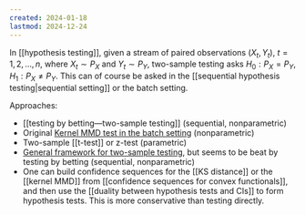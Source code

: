 ```yaml
---
created: 2024-01-18
lastmod: 2024-12-24
---
```


In [[hypothesis testing]], given a stream of paired observations $(X_t,Y_t)$, $t=1,2,\dots,n$, where $X_t \sim P_X$ and $Y_t\sim P_Y$, two-sample testing asks $H_0: P_X = P_Y$, $H_1: P_X\neq P_Y$. This can of course be asked in the [[sequential hypothesis testing|sequential setting]] or the batch setting. 

Approaches: 
- [[testing by betting—two-sample testing]] (sequential, nonparametric)
- Original [Kernel MMD test in the batch setting](https://jmlr.csail.mit.edu/papers/volume13/gretton12a/gretton12a.pdf) (nonparametric)
- Two-sample [[t-test]] or z-test (parametric)
- [General framework for two-sample testing](https://ieeexplore.ieee.org/abstract/document/8276312), but seems to be beat by testing by betting (sequential, nonparametric)
- One can build confidence sequences for the [[KS distance]] or the [[kernel MMD]] from [[confidence sequences for convex functionals]], and then use the [[duality between hypothesis tests and CIs]] to form hypothesis tests. This is more conservative than testing directly. 



